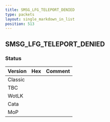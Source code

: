 ```yaml
---
title: SMSG_LFG_TELEPORT_DENIED
type: packets
layout: single_markdown_in_list
position: 513
---
```


## SMSG_LFG_TELEPORT_DENIED

### Status

Version | Hex | Comment
---------- | ---------- | ---------- 
Classic |  |  
TBC |  |  
WotLK |  |  
Cata |  |  
MoP |  |  
